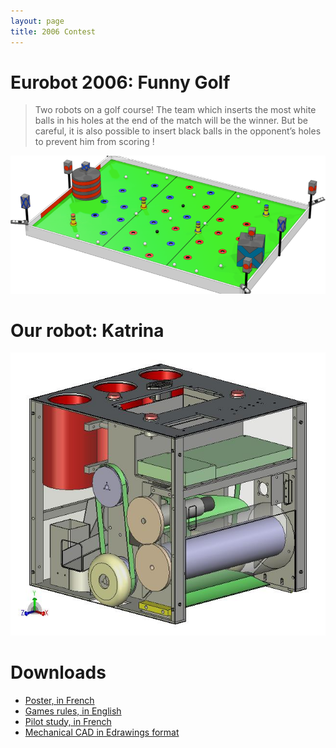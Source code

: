 ```yaml
---
layout: page
title: 2006 Contest
---
```


# Eurobot 2006: Funny Golf

> Two robots on a golf course!
> The team which inserts the most white balls in his holes at the end of the match will be the winner.
> But be careful, it is also possible to insert black balls in the opponent’s holes to prevent him from scoring !


![2006 Table](/images/2006/table.png)

# Our robot: Katrina

![2006 Table](/images/2006/robot.jpg)

# Downloads

* [Poster, in French](/ressources/poster/cvra-2006.pdf)
* [Games rules, in English](/ressources/rules/2006.pdf)
* [Pilot study, in French](/ressources/pilot-study/2006.pdf)
* [Mechanical CAD in Edrawings format](/ressources/cad/katrina-2006.easm)

